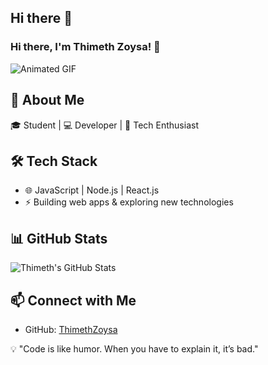 ## Hi there 👋
### Hi there, I'm Thimeth Zoysa! 👋

![Animated GIF](https://cdn.discordapp.com/attachments/1298291115757146152/1344461636215504906/225813708-98b745f2-7d22-48cf-9150-083f1b00d6c9.gif?ex=67c0fef8&is=67bfad78&hm=77a7fc8703145494289b334d17265f1a9e116b697ad9fd89968400ccf8dde67b&)

## 🚀 About Me
🎓 Student | 💻 Developer | 🚀 Tech Enthusiast

## 🛠 Tech Stack
- 🌐 JavaScript | Node.js | React.js
- ⚡ Building web apps & exploring new technologies

## 📊 GitHub Stats
![Thimeth's GitHub Stats](https://github-readme-stats.vercel.app/api?username=ThimethZoysa&show_icons=true&theme=tokyonight)

## 📫 Connect with Me
- GitHub: [ThimethZoysa](https://github.com/ThimethZoysa)

💡 "Code is like humor. When you have to explain it, it’s bad."

<!--
**ThimethZ03/ThimethZ03** is a ✨ _special_ ✨ repository because its `README.md` (this file) appears on your GitHub profile.

Here are some ideas to get you started:

- 🔭 I’m currently working on ...
- 🌱 I’m currently learning ...
- 👯 I’m looking to collaborate on ...
- 🤔 I’m looking for help with ...
- 💬 Ask me about ...
- 📫 How to reach me: ...
- 😄 Pronouns: ...
- ⚡ Fun fact: ...
-->
